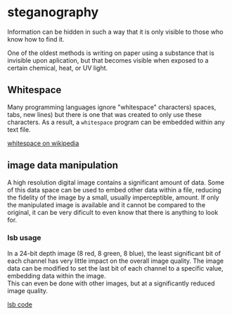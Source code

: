 # steganography
Information can be hidden in such a way that it is only visible to those who
know how to find it.

One of the oldest methods is writing on paper using a substance that is
invisible upon aplication, but that becomes visible when exposed to a certain
chemical, heat, or UV light.

## Whitespace
Many programming languages ignore "whitespace" characters) spaces, tabs,
new lines) but there is one that was created to only use these characters. As a
result, a `whitespace` program can be embedded within any text file.

[whitespace on wikipedia][]

## image data manipulation
A high resolution digital image contains a significant amount of data. Some of
this data space can be used to embed other data within a file, reducing the
fidelity of the image by a small, usually imperceptible, amount. If only the
manipulated image is available and it cannot be compared to the original, it
can be very dificult to even know that there is anything to look for.

### lsb usage
In a 24-bit depth image (8 red, 8 green, 8 blue), the least significant bit of
each channel has very little impact on the overall image quality. The image
data can be modified to set the last bit of each channel to a specific value,
embedding data within the image.  
This can even be done with other images, but at a significantly reduced image
quality.

[lsb code][]

[whitespace on wikipedia]: <https://en.wikipedia.org/wiki/Whitespace_(programming_language)>

[lsb code]: <https://github.com/qtechdev/qlsb>
